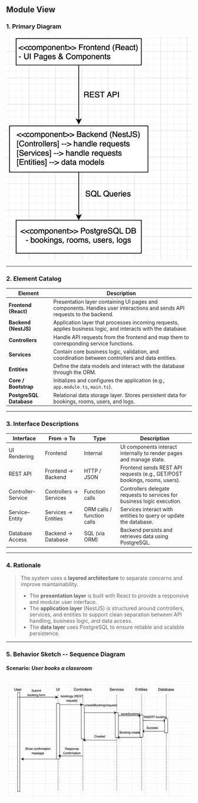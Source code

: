 ## Module View

### 1. Primary Diagram

![UML Component Diagram - Module View](module-view.png)

---

### 2. Element Catalog

| **Element**               | **Description**                                                                                       |
|----------------------------|---------------------------------------------------------------------------------------------------------|
| **Frontend (React)**       | Presentation layer containing UI pages and components. Handles user interactions and sends API requests to the backend. |
| **Backend (NestJS)**       | Application layer that processes incoming requests, applies business logic, and interacts with the database. |
| **Controllers**            | Handle API requests from the frontend and map them to corresponding service functions.                 |
| **Services**               | Contain core business logic, validation, and coordination between controllers and data entities.       |
| **Entities**               | Define the data models and interact with the database through the ORM.                                 |
| **Core / Bootstrap**       | Initializes and configures the application (e.g., `app.module.ts`, `main.ts`).                         |
| **PostgreSQL Database**    | Relational data storage layer. Stores persistent data for bookings, rooms, users, and logs.            |

---

### 3. Interface Descriptions

| **Interface**                        | **From → To**               | **Type**                  | **Description**                                                                 |
|---------------------------------------|-----------------------------|----------------------------|----------------------------------------------------------------------------------|
| UI Rendering                          | Frontend                    | Internal                  | UI components interact internally to render pages and manage state.             |
| REST API                              | Frontend → Backend          | HTTP / JSON               | Frontend sends REST API requests (e.g., GET/POST bookings, rooms, users).       |
| Controller–Service                    | Controllers → Services      | Function calls            | Controllers delegate requests to services for business logic execution.        |
| Service–Entity                        | Services → Entities         | ORM calls / function calls| Services interact with entities to query or update the database.               |
| Database Access                       | Backend → Database          | SQL (via ORM)             | Backend persists and retrieves data using PostgreSQL.                           |

---

### 4. Rationale

> The system uses a **layered architecture** to separate concerns and improve maintainability.  
> 
> - The **presentation layer** is built with React to provide a responsive and modular user interface.  
> - The **application layer** (NestJS) is structured around controllers, services, and entities to support clean separation between API handling, business logic, and data access.  
> - The **data layer** uses PostgreSQL to ensure reliable and scalable persistence.  

---


### 5. Behavior Sketch -- Sequence Diagram

#### Scenario: *User books a classroom*
![Sequence Diagram - Module View](module-sequence.png)